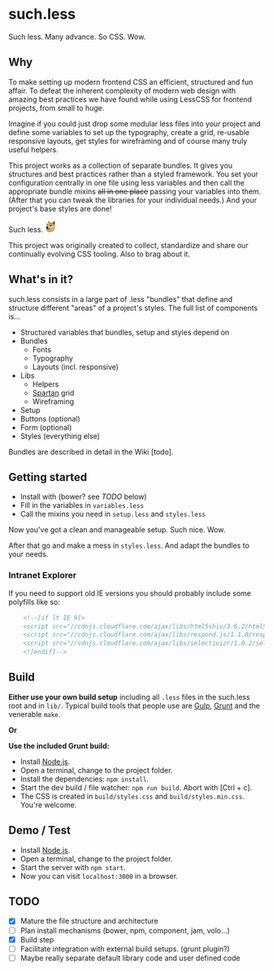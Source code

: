 such.less
=========

Such less. Many advance. So CSS. Wow.

## Why
To make setting up modern frontend CSS an efficient, structured and fun affair. To defeat the inherent complexity of modern web design with amazing best practices we have found while using LessCSS for frontend projects, from small to huge.

Imagine if you could just drop some modular less files into your project and define some variables to set up the typography, create a grid, re-usable responsive layouts, get styles for wireframing and of course many truly useful helpers.

This project works as a collection of separate bundles. It gives you structures and best practices rather than a styled framework. You set your configuration centrally in one file using less variables and then call the appropriate bundle mixins ~~all in one place~~ passing your variables into them. (After that you can tweak the libraries for your individual needs.) And your project's base styles are done!

Such less. ![Such shibe](https://github.com/MarcDiethelm/such.less/blob/develop/pages/mini-doge.png?raw=true)

This project was originally created to collect, standardize and share our continually evolving CSS tooling. Also to brag about it.

## What's in it?
such.less consists in a large part of .less "bundles" that define and structure different "areas" of a project's styles. The full list of components is...

- Structured variables that bundles, setup and styles depend on
- Bundles
	- Fonts
	- Typography
	- Layouts (incl. responsive)
- Libs
	- Helpers
	- [Spartan](https://github.com/SimonHarte/SpartanGrid) grid
	- Wireframing
- Setup
- Buttons (optional)
- Form (optional)
- Styles (everything else)

Bundles are described in detail in the Wiki [todo].

## Getting started
- Install with (bower? see *TODO* below)
- Fill in the variables in `variables.less`
- Call the mixins you need in `setup.less` and `styles.less`

Now you've got a clean and manageable setup. Such nice. Wow.

After that go and make a mess in `styles.less`. And adapt the bundles to your needs.

### Intranet Explorer

If you need to support old IE versions you should probably include some polyfills like so:

```html
	<!--[if lt IE 9]>
	<script src="//cdnjs.cloudflare.com/ajax/libs/html5shiv/3.6.2/html5shiv.js"></script>
	<script src="//cdnjs.cloudflare.com/ajax/libs/respond.js/1.1.0/respond.min.js"></script>
	<script src="//cdnjs.cloudflare.com/ajax/libs/selectivizr/1.0.2/selectivizr-min.js"></script>
	<![endif]-->
```

## Build
__Either use your own build setup__ including all `.less` files in the such.less root and in `lib/`. Typical build tools that people use are [Gulp](https://github.com/gulpjs/gulp/), [Grunt](http://gruntjs.com/) and the venerable `make`.

**Or**

__Use the included Grunt build:__

- Install [Node.js](http://nodejs.org/).
- Open a terminal, change to the project folder.
- Install the dependencies: `npm install`.
- Start the dev build / file watcher: `npm run build`. Abort with [Ctrl + c].
- The CSS is created in `build/styles.css` and `build/styles.min.css`. You're welcome.


## Demo / Test
- Install [Node.js](http://nodejs.org/).
- Open a terminal, change to the project folder.
- Start the server with `npm start`.
- Now you can visit `localhost:3000` in a browser.


## TODO
- [x] Mature the file structure and architecture
- [ ] Plan install mechanisms (bower, npm, component, jam, volo...)
- [x] Build step
- [ ] Facilitate integration with external build setups. (grunt plugin?)
- [ ] Maybe really separate default library code and user defined code
